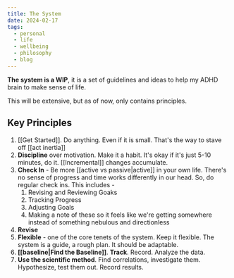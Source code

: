 ```yaml
---
title: The System
date: 2024-02-17
tags:
  - personal
  - life
  - wellbeing
  - philosophy
  - blog
---
```

**The system is a WIP**, it is a set of guidelines and ideas to help my ADHD brain to make sense of life. 

This will be extensive, but as of now, only contains principles.

## Key Principles
1. [[Get Started]]. Do anything. Even if it is small. That's the way to stave off [[act inertia]]
2. **Discipline** over motivation. Make it a habit. It's okay if it's just 5-10 minutes, do it. [[Incremental]] changes accumulate.
3. **Check In** - Be more [[active vs passive|active]] in your own life. There's no sense of progress and time works differently in our head. So, do regular check ins. This includes - 
	1. Revising and Reviewing Goaks
	2. Tracking Progress
	3. Adjusting Goals
	4. Making a note of these so it feels like we're getting somewhere instead of something nebulous and directionless
4. **Revise**
5. **Flexible** - one of the core tenets of the system. Keep it flexible. The system is a guide, a rough plan. It should be adaptable. 
6. **[[baseline|Find the Baseline]]**. **Track**. Record. Analyze the data. 
7. **Use the scientific method**. Find correlations, investigate them. Hypothesize, test them out. Record results.

